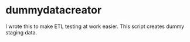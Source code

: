 # dummydatacreator
I wrote this to make ETL testing at work easier. This script creates dummy staging data.
